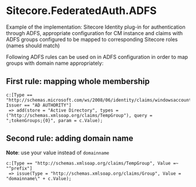 # Sitecore.FederatedAuth.ADFS
Example of the implementation: Sitecore Identity plug-in for authentication through ADFS, appropriate configuration for CM instance and claims with ADFS groups configured to be mapped to corresponding Sitecore roles (names should match)

Following ADFS rules can be used on in ADFS configuration in order to map groups with domain name appropriately:

## First rule: mapping whole membership

```
c:[Type == "http://schemas.microsoft.com/ws/2008/06/identity/claims/windowsaccountname", Issuer == "AD AUTHORITY"]
 => add(store = "Active Directory", types = ("http://schemas.xmlsoap.org/claims/TempGroup"), query = ";tokenGroups;{0}", param = c.Value);
```

## Second rule: adding domain name

**Note**: use your value instead of ```domainname```

```
c:[Type == "http://schemas.xmlsoap.org/claims/TempGroup", Value =~ "^prefix"]
 => issue(Type = "http://schemas.xmlsoap.org/claims/Group", Value = "domainname\" + c.Value);
```
